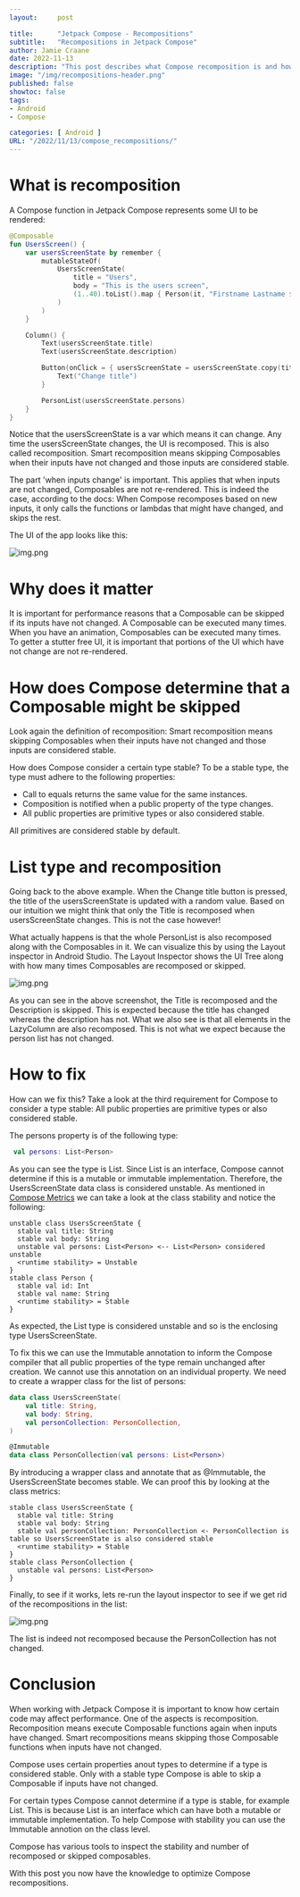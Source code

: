 ```yaml
---
layout:     post

title:      "Jetpack Compose - Recompositions"
subtitle:   "Recompositions in Jetpack Compose"
author: Jamie Craane
date: 2022-11-13
description: "This post describes what Compose recomposition is and how to optimize your Compose code to minimize recompositions."
image: "/img/recompositions-header.png"
published: false
showtoc: false
tags:
- Android
- Compose

categories: [ Android ]
URL: "/2022/11/13/compose_recompositions/"
---
```


# What is recomposition

A Compose function in Jetpack Compose represents some UI to be rendered:

```kotlin
@Composable
fun UsersScreen() {
    var usersScreenState by remember {
        mutableStateOf(
            UsersScreenState(
                title = "Users",
                body = "This is the users screen",
                (1..40).toList().map { Person(it, "Firstname Lastname $it") },
            )
        )
    }

    Column() {
        Text(usersScreenState.title)
        Text(usersScreenState.description)

        Button(onClick = { usersScreenState = usersScreenState.copy(title = Random.nextInt().toString()) }) {
            Text("Change title")
        }

        PersonList(usersScreenState.persons)
    }
}
```

Notice that the usersScreenState is a var which means it can change. Any time the usersScreenState changes, the UI is recomposed. This is 
also called recomposition. Smart recomposition means skipping Composables when their inputs have not changed and those inputs are considered stable.

The part 'when inputs change' is important. This applies that when inputs are not changed, Composables are not re-rendered. This is indeed
the case, according to the docs: When Compose recomposes based on new inputs, it only calls the functions or lambdas that might have changed, and skips the rest.

The UI of the app looks like this:

![img.png](/img/posts/recomposition-app.png)

# Why does it matter

It is important for performance reasons that a Composable can be skipped if its inputs have not changed. A Composable can be executed many
times. When you have an animation, Composables can be executed many times. To getter a stutter free UI, it is important that portions
of the UI which have not change are not re-rendered.

# How does Compose determine that a Composable might be skipped

Look again the definition of recomposition: Smart recomposition means skipping Composables when their inputs have not changed and those inputs are considered stable.

How does Compose consider a certain type stable? To be a stable type, the type must adhere to the following properties:

- Call to equals returns the same value for the same instances.
- Composition is notified when a public property of the type changes.
- All public properties are primitive types or also considered stable.

All primitives are considered stable by default. 

# List type and recomposition

Going back to the above example. When the Change title button is pressed, the title of the usersScreenState is updated with a random value. 
Based on our intuition we might think that only the Title is recomposed when usersScreenState changes. This is not the case however!

What actually happens is that the whole PersonList is also recomposed along with the Composables in it. We can visualize this by
using the Layout inspector in Android Studio. The Layout Inspector shows the UI Tree along with how many times Composables are recomposed or skipped.

![img.png](/img/posts/recomposition-layout-inspector.png)

As you can see in the above screenshot, the Title is recomposed and the Description is skipped. This is expected because the title has changed
whereas the description has not. What we also see is that all elements in the LazyColumn are also recomposed. This is not what we expect because
the person list has not changed.

# How to fix

How can we fix this? Take a look at the third requirement for Compose to consider a type stable: All public properties are primitive types or also considered stable.

The persons property is of the following type:

```kotlin
 val persons: List<Person>
```

As you can see the type is List<Person>. Since List is an interface, Compose cannot determine if this is a mutable or immutable implementation. 
Therefore, the UsersScreenState data class is considered unstable. As mentioned in [Compose Metrics](https://chris.banes.dev/posts/composable-metrics/) we can take a look at the class stability and notice the following:

```plain
unstable class UsersScreenState {
  stable val title: String
  stable val body: String
  unstable val persons: List<Person> <-- List<Person> considered unstable
  <runtime stability> = Unstable
}
stable class Person {
  stable val id: Int
  stable val name: String
  <runtime stability> = Stable
}
```

As expected, the List<Person> type is considered unstable and so is the enclosing type UsersScreenState. 

To fix this we can use the Immutable annotation to inform the Compose compiler that all public properties of the type remain unchanged after creation. 
We cannot use this annotation on an individual property. We need to create a wrapper class for the list of persons:

```kotlin
data class UsersScreenState(
    val title: String,
    val body: String,
    val personCollection: PersonCollection,
)

@Immutable
data class PersonCollection(val persons: List<Person>)
```

By introducing a wrapper class and annotate that as @Immutable, the UsersScreenState becomes stable. We can proof this by looking at the class
metrics:

```plain
stable class UsersScreenState {
  stable val title: String
  stable val body: String
  stable val personCollection: PersonCollection <- PersonCollection is table so UsersScreenState is also considered stable
  <runtime stability> = Stable
}
stable class PersonCollection {
  unstable val persons: List<Person>
}
```

Finally, to see if it works, lets re-run the layout inspector to see if we get rid of the recompositions in the list:

![img.png](/img/posts/recomposition-layout-inspector-good.png)

The list is indeed not recomposed because the PersonCollection has not changed.

# Conclusion

When working with Jetpack Compose it is important to know how certain code may affect performance. One of the aspects is recomposition. 
Recomposition means execute Composable functions again when inputs have changed. Smart recompositions means skipping those Composable
functions when inputs have not changed.

Compose uses certain properties anout types to determine if a type is considered stable. Only with a stable type Compose is able to 
skip a Composable if inputs have not changed.

For certain types Compose cannot determine if a type is stable, for example List. This is because List is an interface which can have
both a mutable or immutable implementation. To help Compose with stability you can use the Immutable annotion on the class level.

Compose has various tools to inspect the stability and number of recomposed or skipped composables.

With this post you now have the knowledge to optimize Compose recompositions.
